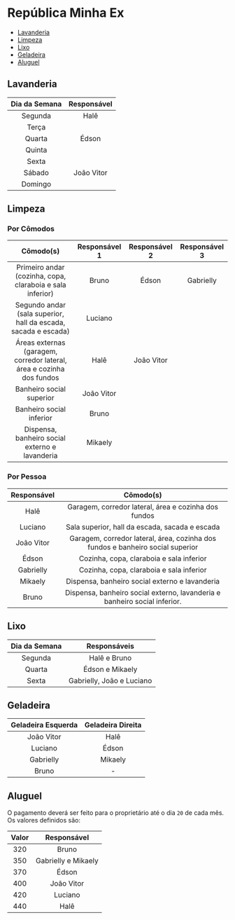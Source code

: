 # República Minha Ex

* [Lavanderia](#lavanderia)
* [Limpeza](#limpeza)
* [Lixo](#lixo)
* [Geladeira](#geladeira)
* [Aluguel](#aluguel)

## Lavanderia

|Dia da Semana|Responsável|
|:-:|:-:|
|Segunda|Halê|
|Terça||
|Quarta|Édson|
|Quinta||
|Sexta||
|Sábado|João Vitor|
|Domingo||

## Limpeza

### Por Cômodos

|Cômodo(s)|Responsável 1|Responsável 2|Responsável 3|
|:-:|:-:|:-:|:-:|
|Primeiro andar (cozinha, copa, claraboia e sala inferior)|Bruno|Édson|Gabrielly|
|Segundo andar (sala superior, hall da escada, sacada e escada)|Luciano|||
|Áreas externas (garagem, corredor lateral, área e cozinha dos fundos|Halê|João Vitor||
|Banheiro social superior|João Vitor|||
|Banheiro social inferior|Bruno|||
|Dispensa, banheiro social externo e lavanderia|Mikaely|||

### Por Pessoa

|Responsável|Cômodo(s)|
|:-:|:-:|
|Halê|Garagem, corredor lateral, área e cozinha dos fundos|
|Luciano|Sala superior, hall da escada, sacada e escada|
|João Vitor|Garagem, corredor lateral, área, cozinha dos fundos e banheiro social superior|
|Édson|Cozinha, copa, claraboia e sala inferior|
|Gabrielly|Cozinha, copa, claraboia e sala inferior|
|Mikaely|Dispensa, banheiro social externo e lavanderia|
|Bruno|Dispensa, banheiro social externo, lavanderia e banheiro social inferior.|

## Lixo

|Dia da Semana|Responsáveis|
|:-:|:-:|
|Segunda|Halê e Bruno|
|Quarta|Édson e Mikaely|
|Sexta|Gabrielly, João e Luciano|

## Geladeira

|Geladeira Esquerda|Geladeira Direita|
|:-:|:-:|
|João Vitor|Halê|
|Luciano|Édson|
|Gabrielly|Mikaely|
|Bruno|-|

## Aluguel

O pagamento deverá ser feito para o proprietário até o dia `20` de cada mês.
Os valores definidos são:

|Valor|Responsável|
|:-:|:-:|
|320|Bruno|
|350|Gabrielly e Mikaely|
|370|Édson|
|400|João Vitor|
|420|Luciano|
|440|Halê|

